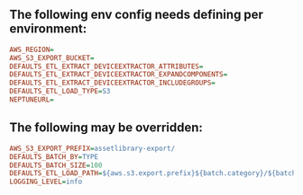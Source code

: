 ## The following env config needs defining per environment:

```ini
AWS_REGION=
AWS_S3_EXPORT_BUCKET=
DEFAULTS_ETL_EXTRACT_DEVICEEXTRACTOR_ATTRIBUTES=
DEFAULTS_ETL_EXTRACT_DEVICEEXTRACTOR_EXPANDCOMPONENTS=
DEFAULTS_ETL_EXTRACT_DEVICEEXTRACTOR_INCLUDEGROUPS=
DEFAULTS_ETL_LOAD_TYPE=S3
NEPTUNEURL=
```

## The following may be overridden:

```ini
AWS_S3_EXPORT_PREFIX=assetlibrary-export/
DEFAULTS_BATCH_BY=TYPE
DEFAULTS_BATCH_SIZE=100
DEFAULTS_ETL_LOAD_PATH=${aws.s3.export.prefix}${batch.category}/${batch.type}/dt=${moment(batch.timestamp).format('YYYY-MM-DD-HH-MM')}/${batch.id}.json
LOGGING_LEVEL=info
```
